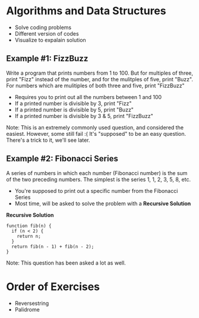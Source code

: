 # Algorithms and Data Structures

* Solve coding problems
* Different version of codes
* Visualize to expalain solution

## Example #1: FizzBuzz

Write a program that prints numbers from 1 to 100. But for multiples of three, print "Fizz" instead of the number, and for the mulitples of five, print "Buzz". For numbers which are mulitiples of both three and five, print "FizzBuzz"

* Requires you to print out all the numbers between 1 and 100
* If a printed number is divisible by 3, print "Fizz"
* If a printed number is divisible by 5, print "Buzz"
* If a printed number is divisible by 3 & 5, print "FizzBuzz"

Note: This is an extremely commonly used question, and considered the easiest. However, some still fail :( It's "supposed" to be an easy question. There's a trick to it, we'll see later.

## Example #2: Fibonacci Series

A series of numbers in which each number (Fibonacci number) is the sum of the two preceding numbers. The simplest is the series 1, 1, 2, 3, 5, 8, etc.

* You're supposed to print out a specific number from the Fibonacci Series
* Most time, will be asked to solve the problem with a **Recursive Solution**

**Recursive Solution**
```
function fib(n) {
  if (n < 2) {
    return n;
  }
  return fib(n - 1) + fib(n - 2);
}
```

Note: This question has been asked a lot as well. 

# Order of Exercises

* Reversestring
* Palidrome